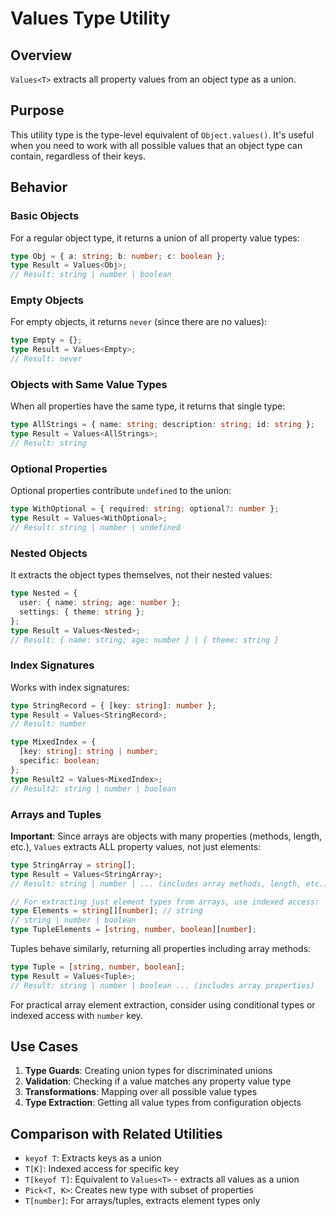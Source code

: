 # Values Type Utility

## Overview

`Values<T>` extracts all property values from an object type as a union.

## Purpose

This utility type is the type-level equivalent of `Object.values()`. It's useful
when you need to work with all possible values that an object type can contain,
regardless of their keys.

## Behavior

### Basic Objects

For a regular object type, it returns a union of all property value types:

```typescript
type Obj = { a: string; b: number; c: boolean };
type Result = Values<Obj>;
// Result: string | number | boolean
```

### Empty Objects

For empty objects, it returns `never` (since there are no values):

```typescript
type Empty = {};
type Result = Values<Empty>;
// Result: never
```

### Objects with Same Value Types

When all properties have the same type, it returns that single type:

```typescript
type AllStrings = { name: string; description: string; id: string };
type Result = Values<AllStrings>;
// Result: string
```

### Optional Properties

Optional properties contribute `undefined` to the union:

```typescript
type WithOptional = { required: string; optional?: number };
type Result = Values<WithOptional>;
// Result: string | number | undefined
```

### Nested Objects

It extracts the object types themselves, not their nested values:

```typescript
type Nested = {
  user: { name: string; age: number };
  settings: { theme: string };
};
type Result = Values<Nested>;
// Result: { name: string; age: number } | { theme: string }
```

### Index Signatures

Works with index signatures:

```typescript
type StringRecord = { [key: string]: number };
type Result = Values<StringRecord>;
// Result: number

type MixedIndex = {
  [key: string]: string | number;
  specific: boolean;
};
type Result2 = Values<MixedIndex>;
// Result2: string | number | boolean
```

### Arrays and Tuples

**Important**: Since arrays are objects with many properties (methods, length,
etc.), `Values` extracts ALL property values, not just elements:

```typescript
type StringArray = string[];
type Result = Values<StringArray>;
// Result: string | number | ... (includes array methods, length, etc.)

// For extracting just element types from arrays, use indexed access:
type Elements = string[][number]; // string
// string | number | boolean
type TupleElements = [string, number, boolean][number];
```

Tuples behave similarly, returning all properties including array methods:

```typescript
type Tuple = [string, number, boolean];
type Result = Values<Tuple>;
// Result: string | number | boolean ... (includes array properties)
```

For practical array element extraction, consider using conditional types or
indexed access with `number` key.

## Use Cases

1. **Type Guards**: Creating union types for discriminated unions
2. **Validation**: Checking if a value matches any property value type
3. **Transformations**: Mapping over all possible value types
4. **Type Extraction**: Getting all value types from configuration objects

## Comparison with Related Utilities

- `keyof T`: Extracts keys as a union
- `T[K]`: Indexed access for specific key
- `T[keyof T]`: Equivalent to `Values<T>` - extracts all values as a union
- `Pick<T, K>`: Creates new type with subset of properties
- `T[number]`: For arrays/tuples, extracts element types only
